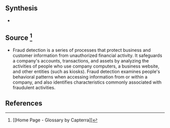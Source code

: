 ## Synthesis
- 
## Source [^1]
- Fraud detection is a series of processes that protect business and customer information from unauthorized financial activity. It safeguards a company's accounts, transactions, and assets by analyzing the activities of people who use company computers, a business website, and other entities (such as kiosks). Fraud detection examines people's behavioral patterns when accessing information from or within a company, and also identifies characteristics commonly associated with fraudulent activities.
## References

[^1]: [[Home Page - Glossary by Capterra]]